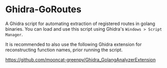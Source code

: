 # Ghidra-GoRoutes
A Ghidra script for automating extraction of registered routes in golang binaries.
You can load and use this script using Ghidra's `Windows > Script Manager`.

It is recommended to also use the following Ghidra extension for reconstructing function names, prior running the script.

https://github.com/mooncat-greenpy/Ghidra_GolangAnalyzerExtension

